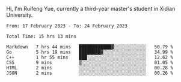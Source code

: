Hi, I'm Ruifeng Yue, currently a third-year master's student in Xidian University.

<!--
**yrf105/yrf105** is a ✨ _special_ ✨ repository because its `README.md` (this file) appears on your GitHub profile.

Here are some ideas to get you started:

- 🔭 I’m currently working on ...
- 🌱 I’m currently learning ...
- 👯 I’m looking to collaborate on ...
- 🤔 I’m looking for help with ...
- 💬 Ask me about ...
- 📫 How to reach me: ...
- 😄 Pronouns: ...
- ⚡ Fun fact: ...
-->

<!--START_SECTION:waka-->

```text
From: 17 February 2023 - To: 24 February 2023

Total Time: 15 hrs 13 mins

Markdown   7 hrs 44 mins   ████████████▓░░░░░░░░░░░░   50.79 %
Go         5 hrs 19 mins   ████████▓░░░░░░░░░░░░░░░░   34.99 %
C++        1 hr 55 mins    ███░░░░░░░░░░░░░░░░░░░░░░   12.62 %
CSS        9 mins          ▒░░░░░░░░░░░░░░░░░░░░░░░░   01.05 %
HTML       2 mins          ░░░░░░░░░░░░░░░░░░░░░░░░░   00.28 %
JSON       2 mins          ░░░░░░░░░░░░░░░░░░░░░░░░░   00.26 %
```

<!--END_SECTION:waka-->
